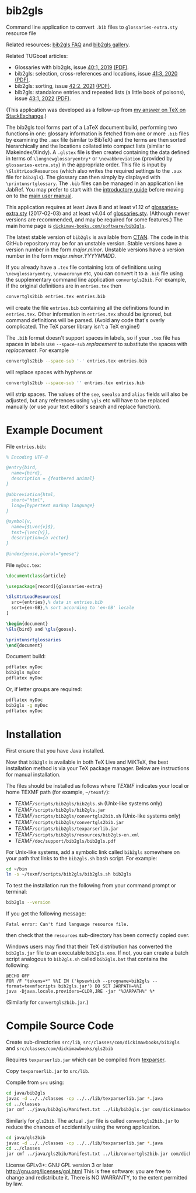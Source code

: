 # bib2gls
Command line application to convert `.bib` files to `glossaries-extra.sty` resource file

Related resources: [bib2gls FAQ](https://www.dickimaw-books.com/faq.php?category=bib2gls) and [bib2gls gallery](https://www.dickimaw-books.com/gallery/#bib2gls).

Related TUGboat articles:

  - Glossaries with bib2gls, issue [40:1, 2019](http://tug.org/TUGboat/Contents/contents40-1.html) 
    [(PDF)](http://tug.org/TUGboat/tb40-1/tb124talbot-bib2gls.pdf).
  - bib2gls: selection, cross-references and locations, issue [41:3, 2020](http://tug.org/TUGboat/Contents/contents41-3.html)
    [(PDF)](http://tug.org/TUGboat/tb41-3/tb129talbot-bib2gls-more.pdf).
  - bib2gls: sorting, issue [42:2, 2021](http://tug.org/TUGboat/Contents/contents42-2.html) [(PDF)](https://tug.org/TUGboat/tb42-2/tb131talbot-sorting.pdf).
  - bib2gls: standalone entries and repeated lists (a little book of
    poisons), issue [43:1, 2022](https://tug.org/TUGboat/Contents/contents43-1.html)
    [(PDF)](https://tug.org/TUGboat/tb43-1/tb133talbot-bib2gls-reorder.pdf).

(This application was developed as a follow-up from [my answer on TeX on
StackExchange](http://tex.stackexchange.com/a/343852/19862).)

The bib2gls tool forms part of a LaTeX document build, performing two
functions in one: glossary information is fetched from one or
more `.bib` files by examining the `.aux` file (similar to BibTeX)
and the terms are then sorted hierarchically and the locations collated into
compact lists (similar to Makeindex/Xindy). A `.glstex` file 
is then created containing the data defined in terms of
`\longnewglossaryentry*` or `\newabbreviation` (provided by
`glossaries-extra.sty`) in the appropriate order. This file
is input by `\GlsXtrLoadResources` (which also writes the required
settings to the `.aux` file for `bib2gls`). The glossary
can then simply by displayed with `\printunsrtglossary`. The
`.bib` files can be managed in an application like JabRef.
You may prefer to start with the [introductory guide](http://mirrors.ctan.org/support/bib2gls/bib2gls-begin.pdf)
before moving on to the [main user manual](http://mirrors.ctan.org/support/bib2gls/bib2gls.pdf).

This application requires at least Java 8 and at least v1.12 of
[glossaries-extra.sty](http://ctan.org/pkg/glossaries-extra)
(2017-02-03) and at least v4.04 of [glossaries.sty](http://ctan.org/pkg/glossaries). (Although newer versions are recommended, 
and may be required for some features.)
The main home page is [`dickimaw-books.com/software/bib2gls`](http://www.dickimaw-books.com/software/bib2gls/).

The latest stable version of `bib2gls` is available from [CTAN](https://ctan.org/pkg/bib2gls).
The code in this GitHub repository may be for an unstable version.
Stable versions have a version number in the form _major_._minor_.
Unstable versions have a version number in the form _major_._minor_._YYYYMMDD_. 

If you already have a `.tex` file containing lots of
definitions using `\newglossaryentry`,
`\newacronym` etc, you can convert it to a `.bib`
file using the supplementary command line application
`convertgls2bib`. For example, if the original definitions
are in `entries.tex` then
```bash
convertgls2bib entries.tex entries.bib
```
will create the file `entries.bib` containing all the definitions
found in `entries.tex`. Other information in `entries.tex` should be
ignored, but command definitions will be parsed. (Avoid any code
that's overly complicated. The TeX parser library isn't a
TeX engine!)

The `.bib` format doesn't support spaces in labels, so if your
`.tex` file has spaces in labels use `--space-sub` _replacement_
to substitute the spaces with _replacement_. For example
```bash
convertgls2bib --space-sub '-' entries.tex entries.bib
```
will replace spaces with hyphens or
```bash
convertgls2bib --space-sub '' entries.tex entries.bib
```
will strip spaces. The values of the `see`, `seealso` and
`alias` fields will also be adjusted, but any references using
`\gls` etc will have to be replaced manually (or use your
text editor's search and replace function).

# Example Document

File `entries.bib`:

```bibtex
% Encoding UTF-8

@entry{bird,
  name={bird},
  description = {feathered animal}
}

@abbreviation{html,
  short="html",
  long={hypertext markup language}
}

@symbol{v,
  name={$\vec{v}$},
  text={\vec{v}},
  description={a vector}
}

@index{goose,plural="geese"}
```

File `myDoc.tex`:

```latex
\documentclass{article}

\usepackage[record]{glossaries-extra}

\GlsXtrLoadResources[
  src={entries},% data in entries.bib
  sort={en-GB},% sort according to 'en-GB' locale
]

\begin{document}
\Gls{bird} and \gls{goose}.

\printunsrtglossaries
\end{document}
```

Document build:

```bash
pdflatex myDoc
bib2gls myDoc
pdflatex myDoc
```

Or, if letter groups are required:

```bash
pdflatex myDoc
bib2gls -g myDoc
pdflatex myDoc
```

# Installation

First ensure that you have Java installed.

Now that `bib2gls` is available in both TeX Live and MiKTeX,
the best installation method is via your TeX package manager.
Below are instructions for manual installation.

The files should be installed as follows where *TEXMF* indicates
your local or home TEXMF path (for example, `~/texmf/`):

 - *TEXMF*`/scripts/bib2gls/bib2gls.sh` (Unix-like systems only)
 - *TEXMF*`/scripts/bib2gls/bib2gls.jar`
 - *TEXMF*`/scripts/bib2gls/convertgls2bib.sh` (Unix-like systems only)
 - *TEXMF*`/scripts/bib2gls/convertgls2bib.jar`
 - *TEXMF*`/scripts/bib2gls/texparserlib.jar`
 - *TEXMF*`/scripts/bib2gls/resources/bib2gls-en.xml`
 - *TEXMF*`/doc/support/bib2gls/bib2gls.pdf`

For Unix-like systems, add a symbolic link called `bib2gls` somewhere on
your path that links to the `bib2gls.sh` bash script.
For example:
```bash
cd ~/bin
ln -s ~/texmf/scripts/bib2gls/bib2gls.sh bib2gls
```

To test the installation run the following from your command 
prompt or terminal:
```bash
bib2gls --version
```
If you get the following message:
```
Fatal error: Can't find language resource file.
```
then check that the `resources` sub-directory has been correctly
copied over.

Windows users may find that their TeX distribution has converted the
`bib2gls.jar` file to an executable `bib2gls.exe`. If not, you can create a
batch script analogous to `bib2gls.sh` called `bib2gls.bat` that
contains the following:
```com
@ECHO OFF
FOR /F "tokens=*" %%I IN ('kpsewhich --progname=bib2gls --format=texmfscripts bib2gls.jar') DO SET JARPATH=%%I
java -Djava.locale.providers=CLDR,JRE -jar "%JARPATH%" %*
```
(Similarly for `convertgls2bib.jar`.)

# Compile Source Code

Create sub-directories `src/lib`,
`src/classes/com/dickimawbooks/bib2gls` and
`src/classes/com/dickimawbooks/gls2bib`

Requires `texparserlib.jar` which can be compiled from
[texparser](https://github.com/nlct/texparser).

Copy `texparserlib.jar` to `src/lib`.

Compile from `src` using:

```bash 
cd java/bib2gls
javac -d ../../classes -cp ../../lib/texparserlib.jar *.java
cd ../classes
jar cmf ../java/bib2gls/Manifest.txt ../lib/bib2gls.jar com/dickimawbooks/bib2gls/*.class
```

Similarly for `gls2bib`. The actual `.jar` file is called
`convertgls2bib.jar` to reduce the chances of accidentally
using the wrong application.

```bash 
cd java/gls2bib
javac -d ../../classes -cp ../../lib/texparserlib.jar *.java
cd ../classes
jar cmf ../java/gls2bib/Manifest.txt ../lib/convertgls2bib.jar com/dickimawbooks/gls2bib/*.class
```

License GPLv3+: GNU GPL version 3 or later
http://gnu.org/licenses/gpl.html
This is free software: you are free to change and redistribute it.
There is NO WARRANTY, to the extent permitted by law.

